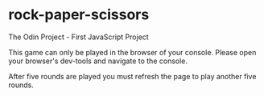 # rock-paper-scissors
The Odin Project - First JavaScript Project

This game can only be played in the browser of your console. Please open your browser's dev-tools and navigate to the console.

After five rounds are played you must refresh the page to play another five rounds.

